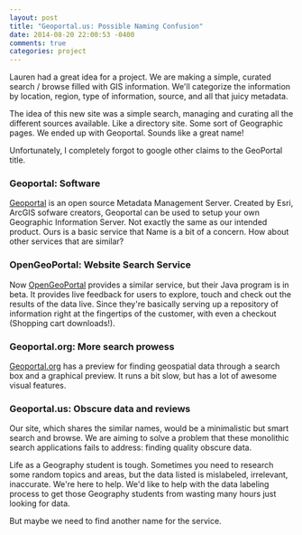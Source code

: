 ```yaml
---
layout: post
title: "Geoportal.us: Possible Naming Confusion"
date: 2014-08-20 22:00:53 -0400
comments: true
categories: project
---
```


Lauren had a great idea for a project. We are making a simple, curated search / browse filled with GIS information. We'll categorize the information by location, region, type of information, source, and all that juicy metadata. 

The idea of this new site was a simple search, managing and curating all the different sources available. Like a directory site. Some sort of Geographic pages. We ended up with Geoportal. Sounds like a great name!

Unfortunately, I completely forgot to google other claims to the GeoPortal title.

### Geoportal: Software

[Geoportal][esri] is an open source Metadata Management Server. Created by Esri, ArcGIS sofware creators, Geoportal can be used to setup your own Geographic Information Server. Not exactly the same as our intended product. Ours is a basic service that  Name is a bit of a concern. How about other services that are similar?

### OpenGeoPortal: Website Search Service

Now [OpenGeoPortal][open] provides a similar service, but their Java program is in beta. It provides live feedback for users to explore, touch and check out the results of the data live. Since they're basically serving up a repository of information right at the fingertips of the customer, with even a checkout (Shopping cart downloads!). 

### Geoportal.org: More search prowess

[Geoportal.org][org] has a preview for finding geospatial data through a search box and a graphical preview. It runs a bit slow, but has a lot of awesome visual features.

### Geoportal.us: Obscure data and reviews

Our site, which shares the similar names, would be a minimalistic but smart search and browse. We are aiming to solve a problem that these monolithic search applications fails to address: finding quality obscure data. 

Life as a Geography student is tough. Sometimes you need to research some random topics and areas, but the data listed is mislabeled, irrelevant, inaccurate. We're here to help. We'd like to help with the data labeling process to get those Geography students from wasting many hours just looking for data.

But maybe we need to find another name for the service.

[esri]: http://www.esri.com/software/arcgis/geoportal
[org]: http://geoportal.org/web/guest/geo_home_stp
[open]: http://opengeoportal.org/